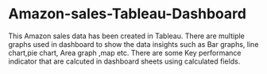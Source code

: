 # Amazon-sales-Tableau-Dashboard
This Amazon sales data has been created in Tableau. 
There are multiple graphs used in dashboard to show the data insights such as Bar graphs, line chart,pie chart, Area graph ,map etc.
There are some Key performance indicator that are calcuted in dashboard sheets using calculated fields.
